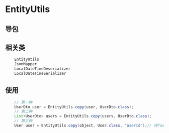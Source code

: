 # EntityUtils

## 导包

## 相关类
```java
    EntityUtils
    JsonMapper
    LocalDateTimeDeserializer
    LocalDateTimeSerializer
```

## 使用

```java
    // 第一种
    UserDto user = EntityUtils.copy(user, UserDto.class);
    // 第二种
    List<UserDto> users = EntityUtils.copy(users, UserDto.class);
    // 第三种
    User user = EntityUtils.copy(object, User.class, "userId");// 待fastjson 改为jackjson

```
